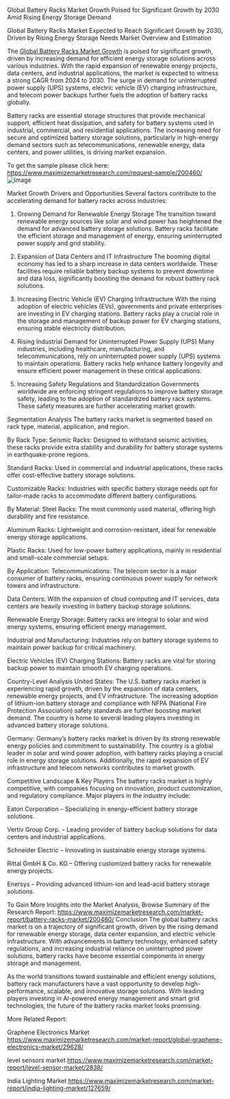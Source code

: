 Global Battery Racks Market Growth Poised for Significant Growth by 2030 Amid Rising Energy Storage Demand

Global Battery Racks Market Expected to Reach Significant Growth by 2030, Driven by Rising Energy Storage Needs
Market Overview and Estimation

The [Global Battery Racks Market Growth](https://www.maximizemarketresearch.com/market-report/battery-racks-market/200460/) is poised for significant growth, driven by increasing demand for efficient energy storage solutions across various industries. With the rapid expansion of renewable energy projects, data centers, and industrial applications, the market is expected to witness a strong CAGR from 2024 to 2030. The surge in demand for uninterrupted power supply (UPS) systems, electric vehicle (EV) charging infrastructure, and telecom power backups further fuels the adoption of battery racks globally.

Battery racks are essential storage structures that provide mechanical support, efficient heat dissipation, and safety for battery systems used in industrial, commercial, and residential applications. The increasing need for secure and optimized battery storage solutions, particularly in high-energy demand sectors such as telecommunications, renewable energy, data centers, and power utilities, is driving market expansion.

To get the sample please click here: https://www.maximizemarketresearch.com/request-sample/200460/ 
![image](https://github.com/user-attachments/assets/061803dd-c6a0-4b71-aae3-44b109645a75)


Market Growth Drivers and Opportunities
Several factors contribute to the accelerating demand for battery racks across industries:

1. Growing Demand for Renewable Energy Storage
The transition toward renewable energy sources like solar and wind power has heightened the demand for advanced battery storage solutions. Battery racks facilitate the efficient storage and management of energy, ensuring uninterrupted power supply and grid stability.

2. Expansion of Data Centers and IT Infrastructure
The booming digital economy has led to a sharp increase in data centers worldwide. These facilities require reliable battery backup systems to prevent downtime and data loss, significantly boosting the demand for robust battery rack solutions.

3. Increasing Electric Vehicle (EV) Charging Infrastructure
With the rising adoption of electric vehicles (EVs), governments and private enterprises are investing in EV charging stations. Battery racks play a crucial role in the storage and management of backup power for EV charging stations, ensuring stable electricity distribution.

4. Rising Industrial Demand for Uninterrupted Power Supply (UPS)
Many industries, including healthcare, manufacturing, and telecommunications, rely on uninterrupted power supply (UPS) systems to maintain operations. Battery racks help enhance battery longevity and ensure efficient power management in these critical applications.

5. Increasing Safety Regulations and Standardization
Governments worldwide are enforcing stringent regulations to improve battery storage safety, leading to the adoption of standardized battery rack systems. These safety measures are further accelerating market growth.

Segmentation Analysis
The battery racks market is segmented based on rack type, material, application, and region.

By Rack Type:
Seismic Racks: Designed to withstand seismic activities, these racks provide extra stability and durability for battery storage systems in earthquake-prone regions.

Standard Racks: Used in commercial and industrial applications, these racks offer cost-effective battery storage solutions.

Customizable Racks: Industries with specific battery storage needs opt for tailor-made racks to accommodate different battery configurations.

By Material:
Steel Racks: The most commonly used material, offering high durability and fire resistance.

Aluminum Racks: Lightweight and corrosion-resistant, ideal for renewable energy storage applications.

Plastic Racks: Used for low-power battery applications, mainly in residential and small-scale commercial setups.

By Application:
Telecommunications: The telecom sector is a major consumer of battery racks, ensuring continuous power supply for network towers and infrastructure.

Data Centers: With the expansion of cloud computing and IT services, data centers are heavily investing in battery backup storage solutions.

Renewable Energy Storage: Battery racks are integral to solar and wind energy systems, ensuring efficient energy management.

Industrial and Manufacturing: Industries rely on battery storage systems to maintain power backup for critical machinery.

Electric Vehicles (EV) Charging Stations: Battery racks are vital for storing backup power to maintain smooth EV charging operations.

Country-Level Analysis
United States:
The U.S. battery racks market is experiencing rapid growth, driven by the expansion of data centers, renewable energy projects, and EV infrastructure. The increasing adoption of lithium-ion battery storage and compliance with NFPA (National Fire Protection Association) safety standards are further boosting market demand. The country is home to several leading players investing in advanced battery storage solutions.

Germany:
Germany’s battery racks market is driven by its strong renewable energy policies and commitment to sustainability. The country is a global leader in solar and wind power adoption, with battery racks playing a crucial role in energy storage solutions. Additionally, the rapid expansion of EV infrastructure and telecom networks contributes to market growth.

Competitive Landscape & Key Players
The battery racks market is highly competitive, with companies focusing on innovation, product customization, and regulatory compliance. Major players in the industry include:

Eaton Corporation – Specializing in energy-efficient battery storage solutions.

Vertiv Group Corp. – Leading provider of battery backup solutions for data centers and industrial applications.

Schneider Electric – Innovating in sustainable energy storage systems.

Rittal GmbH & Co. KG – Offering customized battery racks for renewable energy projects.

Enersys – Providing advanced lithium-ion and lead-acid battery storage solutions.

To Gain More Insights into the Market Analysis, Browse Summary of the Research Report: https://www.maximizemarketresearch.com/market-report/battery-racks-market/200460/ 
Conclusion
The global battery racks market is on a trajectory of significant growth, driven by the rising demand for renewable energy storage, data center expansion, and electric vehicle infrastructure. With advancements in battery technology, enhanced safety regulations, and increasing industrial reliance on uninterrupted power solutions, battery racks have become essential components in energy storage and management.

As the world transitions toward sustainable and efficient energy solutions, battery rack manufacturers have a vast opportunity to develop high-performance, scalable, and innovative storage solutions. With leading players investing in AI-powered energy management and smart grid technologies, the future of the battery racks market looks promising.

More Related Report:

Graphene Electronics Market https://www.maximizemarketresearch.com/market-report/global-graphene-electronics-market/29628/ 

level sensors market https://www.maximizemarketresearch.com/market-report/level-sensor-market/2838/ 

India Lighting Market https://www.maximizemarketresearch.com/market-report/india-lighting-market/127659/ 
